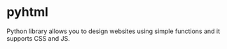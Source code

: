 # pyhtml
Python library allows you to design websites using simple functions and it supports CSS and JS.
